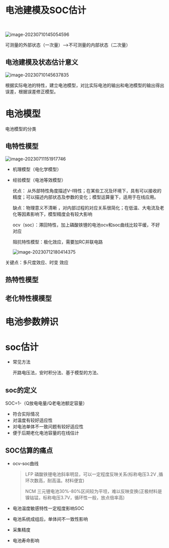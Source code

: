 # 电池建模及SOC估计

​    

![image-20230710145054596](C:\Users\PC\AppData\Roaming\Typora\typora-user-images\image-20230710145054596.png)

可测量的外部状态（一次量）—>不可测量的内部状态（二次量）

## 电池建模及状态估计意义

![image-20230710145637835](C:\Users\PC\AppData\Roaming\Typora\typora-user-images\image-20230710145637835.png)

根据实际电池的特性，建立电池模型，对比实际电池的输出和电池模型的输出得出误差，根据误差修正模型。

# 电池模型 

电池模型的分类



## 电特性模型

![image-20230711151917746](C:\Users\PC\AppData\Roaming\Typora\typora-user-images\image-20230711151917746.png)

- 机理模型（电化学模型）

- 经验模型（电池等效模型）

  优点： 从外部特性角度描述V-I特性；在某些工况及环境下，具有可以接收的精度；可以描述内部状态及参数的变化；模型运算量下，适用于在线应用。

  缺点：物理意义不清晰 ，对内部过程的对应关系很简化；在低温、大电流及老化等因素影响下，模型精度会有较大影响

  ocv（soc）：滞回特性，加上磷酸铁锂的电池ocv和soc曲线比较平缓，不好对应 

  阻抗特性模型：极化效应，需要加RC并联电路

  ![image-20230712180414375](C:\Users\PC\AppData\Roaming\Typora\typora-user-images\image-20230712180414375.png)

关键点：多尺度效应、时变 效应

## 热特性模型

## 老化特性模模型

# 电池参数辨识



# soc估计

- 常见方法

  开路电压法，安时积分法、基于模型的方法、

## soc的定义

SOC=1-（Q放电电量/Q老电池额定容量）

- 符合实际情况
- 对温度有较好适应性
- 对电池单体不一致问题有较好适应性
- 便于后期老化电池容量的在线估计

## SOC估算的痛点

- ocv-soc曲线

  > LFP 磷酸铁锂电池斜率明显，可以一定程度反映关系(标称电压3.2V ,循环次数高，耐高温。材料便宜)
  >
  > NCM 三元锂电池30%-80%区间较为平坦，难以反映变换(正极材料是镍钴锰，标称电压3.7V，循环性一般，放点倍率高)

- 电池温度敏感特性一定程度影响SOC
- 电池系统成组后，单体间不一致性影响
- 采集精度
- 电池寿命影响